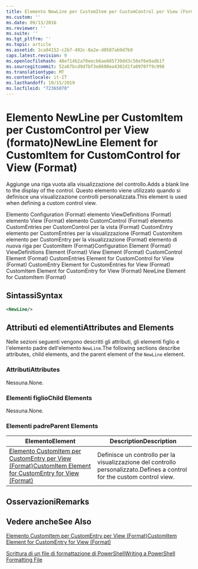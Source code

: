 ```yaml
---
title: Elemento NewLine per CustomItem per CustomControl per View (Format) | Microsoft Docs
ms.custom: ''
ms.date: 09/13/2016
ms.reviewer: ''
ms.suite: ''
ms.tgt_pltfrm: ''
ms.topic: article
ms.assetid: 1ca84152-c2b7-492c-8a2e-d0587ab9d7b9
caps.latest.revision: 9
ms.openlocfilehash: 48ef14b2a70eecb6ae885739dd3c58ef6e9adb1f
ms.sourcegitcommit: 52a67bcd9d7bf3e8600ea4302d1fa8970ff9c998
ms.translationtype: MT
ms.contentlocale: it-IT
ms.lasthandoff: 10/15/2019
ms.locfileid: "72365070"
---
```

# <a name="newline-element-for-customitem-for-customcontrol-for-view-format"></a><span data-ttu-id="8c3e9-102">Elemento NewLine per CustomItem per CustomControl per View (formato)</span><span class="sxs-lookup"><span data-stu-id="8c3e9-102">NewLine Element for CustomItem for CustomControl for View (Format)</span></span>

<span data-ttu-id="8c3e9-103">Aggiunge una riga vuota alla visualizzazione del controllo.</span><span class="sxs-lookup"><span data-stu-id="8c3e9-103">Adds a blank line to the display of the control.</span></span> <span data-ttu-id="8c3e9-104">Questo elemento viene utilizzato quando si definisce una visualizzazione controlli personalizzata.</span><span class="sxs-lookup"><span data-stu-id="8c3e9-104">This element is used when defining a custom control view.</span></span>

<span data-ttu-id="8c3e9-105">Elemento Configuration (Format) elemento ViewDefinitions (Format) elemento View (Format) elemento CustomControl (Format) elemento CustomEntries per CustomControl per la vista (Format) CustomEntry elemento per CustomEntries per la visualizzazione (Format) CustomItem elemento per CustomEntry per la visualizzazione (Format) elemento di nuova riga per CustomItem (Format)</span><span class="sxs-lookup"><span data-stu-id="8c3e9-105">Configuration Element (Format) ViewDefinitions Element (Format) View Element (Format) CustomControl Element (Format) CustomEntries Element for CustomControl for View (Format) CustomEntry Element for CustomEntries for View (Format) CustomItem Element for CustomEntry for View (Format) NewLine Element for CustomItem (Format)</span></span>

## <a name="syntax"></a><span data-ttu-id="8c3e9-106">Sintassi</span><span class="sxs-lookup"><span data-stu-id="8c3e9-106">Syntax</span></span>

```xml
<NewLine/>
```

## <a name="attributes-and-elements"></a><span data-ttu-id="8c3e9-107">Attributi ed elementi</span><span class="sxs-lookup"><span data-stu-id="8c3e9-107">Attributes and Elements</span></span>

<span data-ttu-id="8c3e9-108">Nelle sezioni seguenti vengono descritti gli attributi, gli elementi figlio e l'elemento padre dell'elemento `NewLine`.</span><span class="sxs-lookup"><span data-stu-id="8c3e9-108">The following sections describe attributes, child elements, and the parent element of the `NewLine` element.</span></span>

### <a name="attributes"></a><span data-ttu-id="8c3e9-109">Attributi</span><span class="sxs-lookup"><span data-stu-id="8c3e9-109">Attributes</span></span>

<span data-ttu-id="8c3e9-110">Nessuna.</span><span class="sxs-lookup"><span data-stu-id="8c3e9-110">None.</span></span>

### <a name="child-elements"></a><span data-ttu-id="8c3e9-111">Elementi figlio</span><span class="sxs-lookup"><span data-stu-id="8c3e9-111">Child Elements</span></span>

<span data-ttu-id="8c3e9-112">Nessuna.</span><span class="sxs-lookup"><span data-stu-id="8c3e9-112">None.</span></span>

### <a name="parent-elements"></a><span data-ttu-id="8c3e9-113">Elementi padre</span><span class="sxs-lookup"><span data-stu-id="8c3e9-113">Parent Elements</span></span>

|<span data-ttu-id="8c3e9-114">Elemento</span><span class="sxs-lookup"><span data-stu-id="8c3e9-114">Element</span></span>|<span data-ttu-id="8c3e9-115">Description</span><span class="sxs-lookup"><span data-stu-id="8c3e9-115">Description</span></span>|
|-------------|-----------------|
|[<span data-ttu-id="8c3e9-116">Elemento CustomItem per CustomEntry per View (Format)</span><span class="sxs-lookup"><span data-stu-id="8c3e9-116">CustomItem Element for CustomEntry for View (Format)</span></span>](./customitem-element-for-customentry-for-customcontrol-for-view-format.md)|<span data-ttu-id="8c3e9-117">Definisce un controllo per la visualizzazione del controllo personalizzato.</span><span class="sxs-lookup"><span data-stu-id="8c3e9-117">Defines a control for the custom control view.</span></span>|

## <a name="remarks"></a><span data-ttu-id="8c3e9-118">Osservazioni</span><span class="sxs-lookup"><span data-stu-id="8c3e9-118">Remarks</span></span>

## <a name="see-also"></a><span data-ttu-id="8c3e9-119">Vedere anche</span><span class="sxs-lookup"><span data-stu-id="8c3e9-119">See Also</span></span>

[<span data-ttu-id="8c3e9-120">Elemento CustomItem per CustomEntry per View (Format)</span><span class="sxs-lookup"><span data-stu-id="8c3e9-120">CustomItem Element for CustomEntry for View (Format)</span></span>](./customitem-element-for-customentry-for-customcontrol-for-view-format.md)

[<span data-ttu-id="8c3e9-121">Scrittura di un file di formattazione di PowerShell</span><span class="sxs-lookup"><span data-stu-id="8c3e9-121">Writing a PowerShell Formatting File</span></span>](./writing-a-powershell-formatting-file.md)

